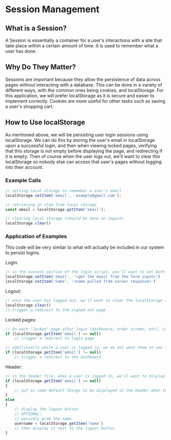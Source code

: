 # Session Management #

## What is a Session? ##
A Session is essentially a container for a user's interactions with a site that take place within a certain amount of time.  It is used to remember what a user has done.

## Why Do They Matter? ##
Sessions are important because they allow the persistence of data across pages without interacting with a database.  This can be done in a variety of different ways, with the common ones being cookies, and localStorage.  For this application, we will prefer localStorage as it is secure and easier to implement correctly.  Cookies are more useful for other tasks such as saving a user's shopping cart.

## How to Use localStorage ##
As mentioned above, we will be persisting user login sessions using localStorage.  We can do this by storing the user's email in localStorage upon a successful login, and then when viewing locked pages, verifying that this storage is not empty before displaying the page, and redirecting if it is empty.  Then of course when the user logs out, we'll want to clear this localStorage so nobody else can access that user's pages without logging into their account.

### Example Calls ###
```Javascript
// setting local storage to remember a user's email
localStorage.setItem('email', 'example@gmail.com');

// retrieving an item from local storage
const email = localStorage.getItem('email');

// clearing local storage (should be done on logout)
localStorage.clear()
```

### Application of Examples ###
This code will be very similar to what will actually be included in our system to persist logins.

Login:
```Javascript
// in the success section of the login script, you'll want to set both the email for interacting with the database, and the user's name for displaying on the header once the user is successfully logged in
localStorage.setItem('email', '<get the email from the form input>')
localStorage.setItem('name', '<name pulled from server response>')
```
Logout:
```Javascript
// once the user has logged out, we'll want to clear the localStorage so the user has to log in again before accessing any locked pages
localStorage.clear()
// trigger a redirect to the signed out page
```
Locked pages:
```Javascript
// On each 'locked' page after login (dashboard, order screen, etc), include the following code at the beginning to test if these values are set.  If not, trigger a redirect to the login page
if (localStorage.getItem('email') == null)
    // trigger a redirect to login page

// additionally while a user is logged in, we do not want them to see the login and register pages, so we want the previous check in reverse
if (localStorage.getItem('email') != null)
    // trigger a redirect to the dashboard
```
Header:
```Javascript
// in the header file, when a user is logged in, we'll want to display a logout button and potentially their name on the header
if (localStorage.getItem('email') == null)
{
    // put in some default things to be displayed in the header when the user is not logged in
}
else
{
    // display the logout button
    // OPTIONAL:
    // possibly grab the name
    username = localStorage.getItem('name')
    // then display it next to the logout button
}
```